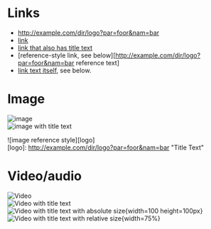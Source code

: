# Links
- http://example.com/dir/logo?par=foor&nam=bar
- [link](http://example.com/dir/logo?par=foor&nam=bar)
- [link that also has title text](http://example.com/dir/logo?par=foor&nam=bar "This link takes you to somewhere!")
- [reference-style link, see below][http://example.com/dir/logo?par=foor&nam=bar reference text]
- [link text itself][], see below.

[arbitrary case-insensitive reference text]: http://example.com/dir/logo?par=foor&nam=bar  
[1]: http://example.com/dir/logo?par=foor&nam=bar
[link text itself]: http://example.com/dir/logo?par=foor&nam=bar

# Image

![image](http://example.com/dir/logo?par=foor&nam=bar)  
![image with title text](http://example.com/dir/logo?par=foor&nam=bar "Title Text")  

![image reference style][logo]  
[logo]: http://example.com/dir/logo?par=foor&nam=bar "Title Text"

# Video/audio

![Video](http://example.com/dir/logo?par=foor&nam=bar)  
![Video with title text](http://example.com/dir/logo?par=foor&nam=bar)  
![Video with title text with absolute size](http://example.com/dir/logo?par=foor&nam=bar "Title Text"){width=100 height=100px}  
![Video with title text with relative size](http://example.com/dir/logo?par=foor&nam=bar "Title Text"){width=75%}

